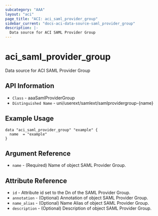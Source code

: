```yaml
---
subcategory: "AAA"
layout: "aci"
page_title: "ACI: aci_saml_provider_group"
sidebar_current: "docs-aci-data-source-saml_provider_group"
description: |-
  Data source for ACI SAML Provider Group
---
```


# aci_saml_provider_group #

Data source for ACI SAML Provider Group


## API Information ##

* `Class` - aaaSamlProviderGroup
* `Distinguished Name` - uni/userext/samlext/samlprovidergroup-{name}


## Example Usage ##

```hcl
data "aci_saml_provider_group" "example" {
  name  = "example"
}
```

## Argument Reference ##

* `name` - (Required) Name of object SAML Provider Group.

## Attribute Reference ##
* `id` - Attribute id set to the Dn of the SAML Provider Group.
* `annotation` - (Optional) Annotation of object SAML Provider Group.
* `name_alias` - (Optional) Name Alias of object SAML Provider Group.
* `description` - (Optional) Description of object SAML Provider Group.